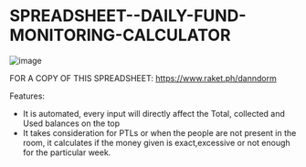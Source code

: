# SPREADSHEET--DAILY-FUND-MONITORING-CALCULATOR

![image](https://github.com/user-attachments/assets/0e6747b7-b844-4309-99e6-4d675ebf9780)

FOR A COPY OF THIS SPREADSHEET:
https://www.raket.ph/danndorm

Features:
- It is automated, every input will directly affect the Total, collected and Used balances on the top
- It takes consideration for PTLs or when the people are not present in the room,
it calculates if the money given is exact,excessive or not enough for the particular week.
